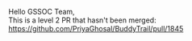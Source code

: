 Hello GSSOC Team,<br>
This is a level 2 PR that hasn't been merged: https://github.com/PriyaGhosal/BuddyTrail/pull/1845
